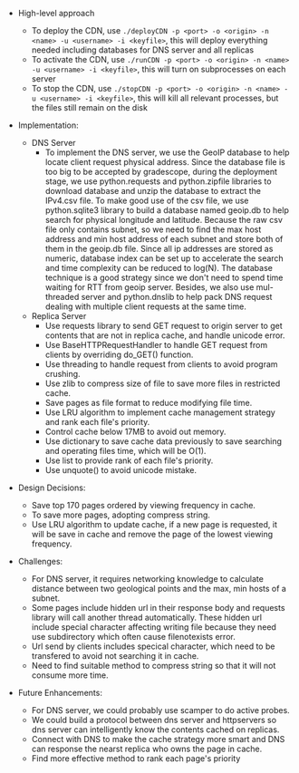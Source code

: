 - High-level approach
    - To deploy the CDN, use `./deployCDN -p <port> -o <origin> -n <name> -u <username> -i <keyfile>`, this will deploy everything needed including databases for DNS server and all replicas
    - To activate the CDN, use `./runCDN -p <port> -o <origin> -n <name> -u <username> -i <keyfile>`, this will turn on subprocesses on each server
    - To stop the CDN, use `./stopCDN -p <port> -o <origin> -n <name> -u <username> -i <keyfile>`, this will kill all relevant processes, but the files still remain on the disk

- Implementation:
    - DNS Server
      - To implement the DNS server, we use the GeoIP database to help locate client request physical address.
Since the database file is too big to be accepted by gradescope, during the deployment stage, we use python.requests and python.zipfile libraries to download database and unzip the database to extract the IPv4.csv file. To make good use of the csv file, we use python.sqlite3 library to build a database named geoip.db to help search for physical longitude and latitude. Because the raw csv file only contains subnet, so we need to find the max host address and min host address of each subnet and store both of them in the geoip.db file. Since all ip addresses are stored as numeric, database index can be set up to accelerate the search and time complexity can be reduced to log(N).
The database technique is a good strategy since we don't need to spend time waiting for RTT from geoip server. Besides, we also use mul-threaded server and python.dnslib to help pack DNS request dealing with multiple client requests at the same time.
    - Replica Server
      - Use requests library to send GET request to origin server to get contents that are not in replica cache, and handle unicode error.
      - Use BaseHTTPRequestHandler to handle GET request from clients by overriding do_GET() function.
      - Use threading to handle request from clients to avoid program crushing.
      - Use zlib to compress size of file to save more files in restricted cache.
      - Save pages as file format to reduce modifying file time.
      - Use LRU algorithm to implement cache management strategy and rank each file's priority.
      - Control cache below 17MB to avoid out memory.
      - Use dictionary to save cache data previously to save searching and operating files time, which will be O(1).
      - Use list to provide rank of each file's priority.
      - Use unquote() to avoid unicode mistake.
- Design Decisions:
    - Save top 170 pages ordered by viewing frequency in cache.
    - To save more pages, adopting compress string.
    - Use LRU algorithm to update cache, if a new page is requested, it will be save in cache and remove the page of the lowest viewing frequency.

- Challenges:
    - For DNS server, it requires networking knowledge to calculate distance between two geological points and the max, min hosts of a subnet.
    - Some pages include hidden url in their response body and requests library will call another thread automatically. These hidden url include special character affecting writing file because they need use subdirectory which often cause filenotexists error.
    - Url send by clients includes specical character, which need to be transfered to avoid not searching it in cache.
    - Need to find suitable method to compress string so that it will not consume more time.

- Future Enhancements:
    - For DNS server, we could probably use scamper to do active probes.
    - We could build a protocol between dns server and httpservers so dns server can intelligently know the contents cached on replicas. 
    - Connect with DNS to make the cache strategy more smart and DNS can response the nearst replica who owns the page in cache.
    - Find more effective method to rank each page's priority

